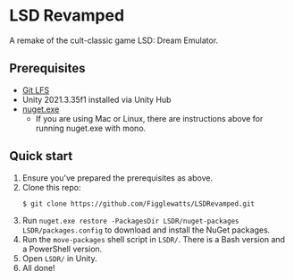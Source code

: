 # LSD Revamped

A remake of the cult-classic game LSD: Dream Emulator.

## Prerequisites

- [Git LFS](https://git-lfs.github.com/)
- Unity 2021.3.35f1 installed via Unity Hub
- [nuget.exe](https://learn.microsoft.com/en-us/nuget/install-nuget-client-tools#nugetexe-cli)
  - If you are using Mac or Linux, there are instructions above for running nuget.exe with mono.

## Quick start

1. Ensure you've prepared the prerequisites as above.
2. Clone this repo:
   ```terminal
   $ git clone https://github.com/Figglewatts/LSDRevamped.git
   ```
3. Run `nuget.exe restore -PackagesDir LSDR/nuget-packages LSDR/packages.config` to download and install the NuGet packages.
4. Run the `move-packages` shell script in `LSDR/`. There is a Bash version and a PowerShell version.
5. Open `LSDR/` in Unity.
6. All done!
